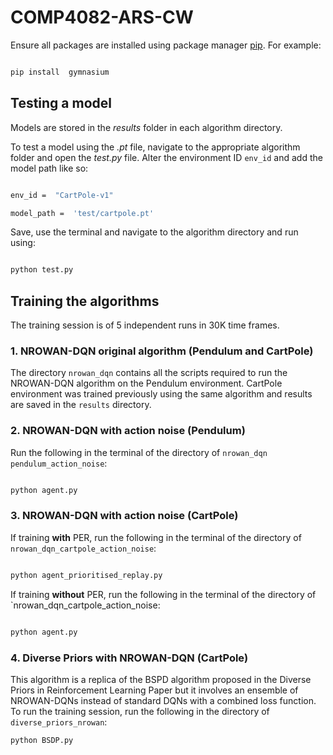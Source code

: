 
# COMP4082-ARS-CW

Ensure all packages are installed using package manager [pip](https://pip.pypa.io/en/stable/). For example:

```bash

pip install  gymnasium

```

## Testing a model

Models are stored in the *results* folder in each algorithm directory.

To test a model using the *.pt* file, navigate to the appropriate algorithm folder and open the *test.py* file. Alter the environment ID `env_id` and add the model path like so:

```bash

env_id =  "CartPole-v1"

model_path =  'test/cartpole.pt'

```

Save, use the terminal and navigate to the algorithm directory and run using:

```bash

python test.py

```

## Training the algorithms

The training session is of 5 independent runs in 30K time frames.

### 1. NROWAN-DQN original algorithm (Pendulum and CartPole)

The directory `nrowan_dqn` contains all the scripts required to run the NROWAN-DQN algorithm on the Pendulum environment. CartPole environment was trained previously using the same algorithm and results are saved in the `results` directory.

### 2. NROWAN-DQN with action noise (Pendulum)

Run the following in the terminal of the directory of `nrowan_dqn pendulum_action_noise`:

```bash

python agent.py

```

### 3. NROWAN-DQN with action noise (CartPole)

If training **with** PER, run the following in the terminal of the directory of `nrowan_dqn_cartpole_action_noise`:

```bash

python agent_prioritised_replay.py

```

If training **without** PER, run the following in the terminal of the directory of `nrowan_dqn_cartpole_action_noise:

```bash

python agent.py

```

### 4. Diverse Priors with NROWAN-DQN (CartPole)
This algorithm is a replica of the BSPD algorithm proposed in the Diverse Priors in Reinforcement Learning Paper but it involves an ensemble of NROWAN-DQNs instead of standard DQNs with a combined loss function.
To run the training session, run the following in the directory of `diverse_priors_nrowan`:
```bash
python BSDP.py
```